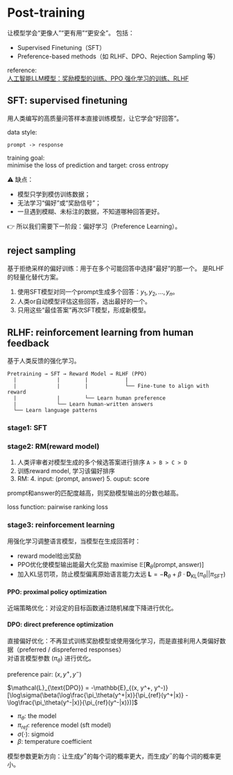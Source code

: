 # Post-training

让模型学会“更像人”“更有用”“更安全”。
包括： 
- Supervised Finetuning（SFT） 
- Preference-based methods（如 RLHF、DPO、Rejection Sampling 等）

reference:<br>
[人工智能LLM模型：奖励模型的训练、PPO 强化学习的训练、RLHF](https://blog.csdn.net/sinat_39620217/article/details/131776129?ops_request_misc=%257B%2522request%255Fid%2522%253A%2522986f25fe35fa20713a63ad1fd0d50c87%2522%252C%2522scm%2522%253A%252220140713.130102334..%2522%257D&request_id=986f25fe35fa20713a63ad1fd0d50c87&biz_id=0&utm_medium=distribute.pc_search_result.none-task-blog-2~blog~top_positive~default-1-131776129-null-null.nonecase&utm_term=%E5%A5%96%E5%8A%B1%E6%A8%A1%E5%9E%8B&spm=1018.2226.3001.4450)
## SFT: supervised finetuning
用人类编写的高质量问答样本直接训练模型，让它学会“好回答”。

data style:
```
prompt -> response
```

training goal:<br>
minimise the loss of prediction and target: cross entropy

⚠️ 缺点： 
- 模型只学到模仿训练数据； 
- 无法学习“偏好”或“奖励信号”； 
- 一旦遇到模糊、未标注的数据，不知道哪种回答更好。

👉 所以我们需要下一阶段：偏好学习（Preference Learning）。

## reject sampling
基于拒绝采样的偏好训练：用于在多个可能回答中选择“最好”的那一个。
是RLHF的轻量化替代方案。

1. 使用SFT模型对同一个prompt生成多个回答：${y_1, y_2, ..., y_n}$。
2. 人类or自动模型评估这些回答，选出最好的一个。
3. 只用这些“最佳答案”再次SFT模型，形成新模型。

## RLHF: reinforcement learning from human feedback
基于人类反馈的强化学习。
```
Pretraining → SFT → Reward Model → RLHF (PPO)
  |             |        |            |
  |             |        |            └── Fine-tune to align with reward
  |             |        └── Learn human preference
  |             └── Learn human-written answers
  └── Learn language patterns
```
### stage1: SFT

### stage2: RM(reward model)
1. 人类评审者对模型生成的多个候选答案进行排序
```A > B > C > D```
2. 训练reward model, 学习该偏好排序
3. RM:
   4. input: (prompt, answer)
   5. ouput: score

prompt和answer的匹配度越高，则奖励模型输出的分数也越高。

loss function: pairwise ranking loss

### stage3: reinforcement learning
用强化学习调整语言模型，当模型在生成回答时：
- reward model给出奖励
- PPO优化使模型输出能最大化奖励 $\text{maximise}~\mathbb{E}[\mathbf{R}_\theta(\text{prompt}, \text{answer})]$
- 加入KL惩罚项，防止模型偏离原始语言能力太远 $\mathbf{L} = - \mathbf{R}_\theta + \beta \cdot \mathbf{D}_{\text{KL}}(\pi_\theta||\pi_{\text{SFT}})$

#### PPO: proximal policy optimization
近端策略优化：对设定的目标函数通过随机梯度下降进行优化。

#### DPO: direct preference optimization
直接偏好优化：不再显式训练奖励模型或使用强化学习，而是直接利用人类偏好数据（preferred / dispreferred responses）  
对语言模型参数 $(\pi_\theta)$ 进行优化。

preference pair: $(x, y^+, y^-)$

$\mathcal{L}_{\text{DPO}} = -\mathbb{E}_{(x, y^+, y^-)}[\log\sigma(\beta(\log\frac{\pi_\theta(y^+|x)}{\pi_{ref}(y^+|x)} - \log\frac{\pi_\theta(y^-|x)}{\pi_{ref}(y^-|x)})]$
- $\pi_\theta$: the model
- $\pi_{ref}$: reference model (sft model)
- $\sigma(\cdot)$: sigmoid
- $\beta$: temperature coefficient

模型参数更新方向：让生成$y^+$的每个词的概率更大，而生成$y^-$的每个词的概率更小。
